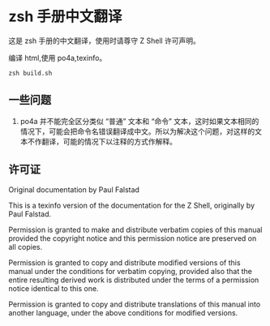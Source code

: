 # zsh 手册中文翻译

这是 zsh 手册的中文翻译，使用时请尊守 Z Shell 许可声明。

编译 html,使用 po4a,texinfo。

```
zsh build.sh
```

## 一些问题

1. po4a 并不能完全区分类似 “普通” 文本和 “命令” 文本，这时如果文本相同的情况下，可能会把命令名错误翻译成中文。所以为解决这个问题，对这样的文本不作翻译，可能的情况下以注释的方式作解释。

## 许可证

Original documentation by Paul Falstad

This is a texinfo version of the documentation for the Z Shell, originally by Paul Falstad.

Permission is granted to make and distribute verbatim copies of this manual provided the copyright notice and this permission notice are preserved on all copies.

Permission is granted to copy and distribute modified versions of this manual under the conditions for verbatim copying, provided also that the entire resulting derived work is distributed under the terms of a permission notice identical to this one.

Permission is granted to copy and distribute translations of this manual into another language, under the above conditions for modified versions. 
